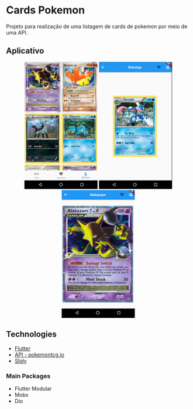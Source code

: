 # Cards Pokemon

Projeto para realização de uma listagem de cards de pokemon por meio de uma API.

## Aplicativo

<div align='center'>
    <img src="images/tela1.png" width="200">
    <img src="images/tela2.png" width="200">
    <img src="images/tela3.png" width="200">
</div>

## Technologies
* [Flutter](https://flutter.dev)
* [API - pokemontcg.io](https://api.pokemontcg.io/v1/cards/)
* [Slidy](https://github.com/Flutterando/slidy)

### Main Packages
* Flutter Modular
* Mobx
* Dio

